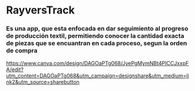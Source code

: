 # RayversTrack
### Es una app, que esta enfocada en dar seguimiento al progreso de producción textil, permitiendo conocer la cantidad exacta de piezas que se encuantran en cada proceso, segun la orden de compra
https://www.canva.com/design/DAGOaPTg068/JyePgMymNBt4PICCJxxpFA/edit?utm_content=DAGOaPTg068&utm_campaign=designshare&utm_medium=link2&utm_source=sharebutton
